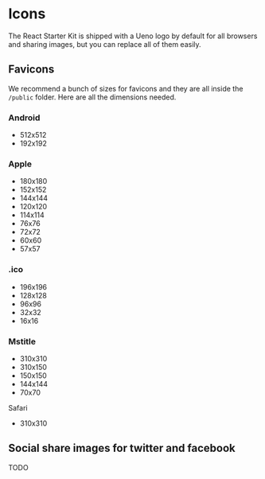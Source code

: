 # Icons

The React Starter Kit is shipped with a Ueno logo by default for all browsers and sharing images, but you can replace all of them easily.

## Favicons

We recommend a bunch of sizes for favicons and they are all inside the `/public` folder. Here are all the dimensions needed.

### Android

- 512x512
- 192x192

### Apple

- 180x180
- 152x152
- 144x144
- 120x120
- 114x114
- 76x76
- 72x72
- 60x60
- 57x57

### .ico

- 196x196
- 128x128
- 96x96
- 32x32
- 16x16

### Mstitle

- 310x310
- 310x150
- 150x150
- 144x144
- 70x70

Safari

- 310x310

## Social share images for twitter and facebook

TODO
